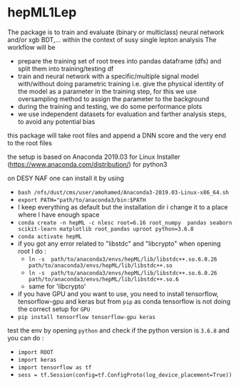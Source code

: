 # hepML1Lep
The package is to train and evaluate (binary or multiclass) neural network and/or xgb BDT,... within the context of susy single lepton analysis
The workflow will be 
 - prepare the training set of root trees into pandas dataframe (dfs) and split them into training/testing df
 - train and neural network with a specific/multiple signal model with/without doing parametric training i.e. give the physical identity of the model as a parameter in the training step, for this we use oversampling method to assign the parameter to the background
 - during the training and testing, we do some performance plots 
 - we use independent datasets for evaluation and farther analysis steps, to avoid any potential bias 

this package will take root files and append a DNN score and the very end to the root files

the setup is based on Anaconda 2019.03 for Linux Installer (https://www.anaconda.com/distribution/) for python3 

on DESY NAF one can install it by using 
 - ```bash /nfs/dust/cms/user/amohamed/Anaconda3-2019.03-Linux-x86_64.sh```
 - ```export PATH="path/to/anaconda3/bin:$PATH```
 - I keep everything as default but the installation dir i change it to a place where I have enough space
 - ```conda create -n hepML -c nlesc root=6.16 root_numpy  pandas seaborn scikit-learn matplotlib root_pandas uproot python=3.6.8```
 - ```conda activate hepML```
 - if you got any error related to "libstdc" and "libcrypto" when opening root I do : 
     - ```ln -s  path/to/anaconda3/envs/hepML/lib/libstdc++.so.6.0.26 path/to/anaconda3/envs/hepML/lib/libstdc++.so```
     - ```ln -s  path/to/anaconda3/envs/hepML/lib/libstdc++.so.6.0.26 path/to/anaconda3/envs/hepML/lib/libstdc++.so.6```
     - same for 'libcrypto'
 - if you have GPU and you want to use, you need to install tensorflow, tensorflow-gpu and keras but from `pip` as conda tensorflow is not doing the correct setup for `GPU`
 - ```pip install tensorflow tensorflow-gpu keras```

test the env by opening `python` and check if the python version is `3.6.8` and you can do : 
 - ```import ROOT```
 - ```import keras```
 - ```import tensorflow as tf```
 - ```sess = tf.Session(config=tf.ConfigProto(log_device_placement=True))```

